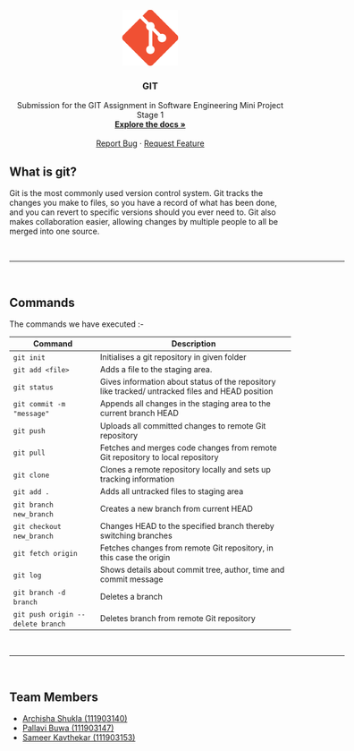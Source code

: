 <p align="center">
  <a href="https://github.com/ArchishaS2801/SE_Assignment1">
    <img src="images/git.png" alt="Git Logo" width="100" height="100">
  </a>

  <h3 align="center">GIT</h3>

  <p align="center">
    Submission for the GIT Assignment in Software Engineering Mini Project Stage 1
    <br />
    <a href="https://git-scm.com/doc"><strong>Explore the docs »</strong></a>
    <br />
    <br />
    <a href="https://github.com/ArchishaS2801/SE_Assignment1/issues">Report Bug</a>
    ·
    <a href="https://github.com/ArchishaS2801/SE_Assignment1/issues">Request Feature</a>
  </p>
</p>

## What is git?

Git is the most commonly used version control system. Git tracks the changes you make to files, so you have a record of what has been done, and you can revert to specific versions should you ever need to. Git also makes collaboration easier, allowing changes by multiple people to all be merged into one source.

<br>
<hr style="width: 600px; text-align:center">
<br>

## Commands

The commands we have executed :-

<p align="center">

| **Command**                       | **Description**                                                                                  |
| --------------------------------- | ------------------------------------------------------------------------------------------------ |
| `git init`                        | Initialises a git repository in given folder                                                     |
| `git add <file>`                  | Adds a file to the staging area.                                                                 |
| `git status`                      | Gives information about status of the repository like tracked/ untracked files and HEAD position |
| `git commit -m "message"`         | Appends all changes in the staging area to the current branch HEAD                               |
| `git push`                        | Uploads all committed changes to remote Git repository                                           |
| `git pull`                        | Fetches and merges code changes from remote Git repository to local repository                   |
| `git clone`                       | Clones a remote repository locally and sets up tracking information                              |
| `git add .`                       | Adds all untracked files to staging area                                                         |
| `git branch new_branch`           | Creates a new branch from current HEAD                                                           |
| `git checkout new_branch`         | Changes HEAD to the specified branch thereby switching branches                                  |
| `git fetch origin`                | Fetches changes from remote Git repository, in this case the origin                              |
| `git log`                         | Shows details about commit tree, author, time and commit message                                 |
| `git branch -d branch`            | Deletes a branch                                                                                 |
| `git push origin --delete branch` | Deletes branch from remote Git repository                                                        |

</p>

<br>
<hr style="width: 600px; text-align:center">
<br>

## Team Members

- <a href="https://github.com/ArchishaS2801">Archisha Shukla (111903140)</a>
- <a href="https://github.com/pallavi-buwa">Pallavi Buwa (111903147)</a>
- <a href="https://github.com/sameerkavthekar">Sameer Kavthekar (111903153)</a>
